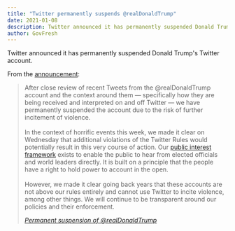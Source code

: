 ```yaml
---
title: "Twitter permanently suspends @realDonaldTrump"
date: 2021-01-08
description: Twitter announced it has permanently suspended Donald Trump's Twitter account.
author: GovFresh
---
```


<!-- image {"id":25535,"sizeSlug":"large","linkDestination":"none"} -->
<figure class="wp-block-image size-large"></figure>
<!-- /image -->

<!-- paragraph -->
<p>Twitter announced it has permanently suspended Donald Trump's Twitter account.</p>
<!-- /paragraph -->

<!-- paragraph -->
<p>From the <a href="https://blog.twitter.com/en_us/topics/company/2020/suspension.html">announcement</a>:</p>
<!-- /paragraph -->

<!-- quote -->
<blockquote class="wp-block-quote"><p>After close review of recent Tweets from the @realDonaldTrump account and the context around them — specifically how they are being received and interpreted on and off Twitter — we have permanently suspended the account due to the risk of further incitement of violence. <br><br>In the context of horrific events this week, we made it clear on Wednesday that additional violations of the Twitter Rules would potentially result in this very course of action. Our <a href="https://blog.twitter.com/en_us/topics/company/2019/worldleaders2019.html">public interest framework</a> exists to enable the public to hear from elected officials and world leaders directly. It is built on a principle that the people have a right to hold power to account in the open. <br><br>However, we made it clear going back years that these accounts are not above our rules entirely and cannot use Twitter to incite violence, among other things. We will continue to be transparent around our policies and their enforcement.</p><cite><a href="https://blog.twitter.com/en_us/topics/company/2020/suspension.html">Permanent suspension of @realDonaldTrump</a></cite></blockquote>
<!-- /quote -->

<!-- paragraph -->
<p></p>
<!-- /paragraph -->

<!-- paragraph -->
<p></p>
<!-- /paragraph -->

<!-- paragraph -->
<p></p>
<!-- /paragraph -->
